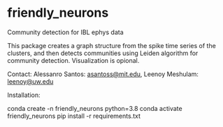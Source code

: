 # friendly_neurons
Community detection for IBL ephys data

This package creates a graph structure from the spike time series of the clusters, and then detects communities using Leiden algorithm for community detection. Visualization is opional. 

Contact: Alessanro Santos: asantoss@mit.edu, Leenoy Meshulam: leenoy@uw.edu

Installation:

conda create -n friendly_neurons python=3.8
conda activate friendly_neurons
pip install -r requirements.txt
